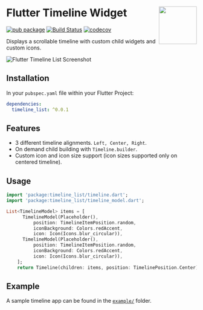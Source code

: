 # Flutter Timeline Widget <a href="https://ehlibyte.com"><img align="right" width="100" height="100" src="http://ehlibyte.com/images/ehlibyte-logo.svg?raw=true" /></a>

[![pub package](https://img.shields.io/pub/v/timeline_list.svg)](https://pub.dartlang.org/packages/timeline_list)
[![Build Status](https://travis-ci.org/furkantektas/timeline_list.svg?branch=master)](https://travis-ci.org/furkantektas/timeline_list)  [![codecov](https://codecov.io/gh/furkantektas/timeline_list/branch/master/graph/badge.svg?token=jDCYhfSuea)](https://codecov.io/gh/furkantektas/timeline_list)

Displays a scrollable timeline with custom child widgets and custom icons.

![Flutter Timeline List Screenshot](https://github.com/furkantektas/timeline_list/raw/master/doc/timeline_list.png?raw=true)


## Installation

In your `pubspec.yaml` file within your Flutter Project: 

```yaml
dependencies:
  timeline_list: ^0.0.1
```

## Features

- 3 different timeline alignments. `Left, Center, Right`.
- On demand child building with `Timeline.builder`.
- Custom icon and icon size support (icon sizes supported only on centered timeline).

## Usage

```dart
import 'package:timeline_list/timeline.dart';
import 'package:timeline_list/timeline_model.dart';

List<TimelineModel> items = [
      TimelineModel(Placeholder(),
          position: TimelineItemPosition.random,
          iconBackground: Colors.redAccent,
          icon: Icon(Icons.blur_circular)),
      TimelineModel(Placeholder(),
          position: TimelineItemPosition.random,
          iconBackground: Colors.redAccent,
          icon: Icon(Icons.blur_circular)),
    ];
    return Timeline(children: items, position: TimelinePosition.Center);
```
      
## Example

A sample timeline app can be found in the [`example/`](https://github.com/furkantektas/timeline_list/tree/master/example) folder.
      
